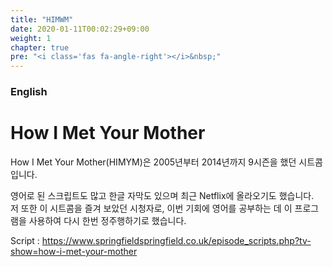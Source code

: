 ```yaml
---
title: "HIMWM"
date: 2020-01-11T00:02:29+09:00
weight: 1
chapter: true
pre: "<i class='fas fa-angle-right'></i>&nbsp;"
---
```


### English

# How I Met Your Mother

How I Met Your Mother(HIMYM)은 2005년부터 2014년까지 9시즌을 했던 시트콤입니다.

영어로 된 스크립트도 많고 한글 자막도 있으며 최근 Netflix에 올라오기도 했습니다.  
저 또한 이 시트콤을 즐겨 보았던 시청자로, 이번 기회에 영어를 공부하는 데 이 프로그램을 사용하여
다시 한번 정주행하기로 했습니다.

Script : https://www.springfieldspringfield.co.uk/episode_scripts.php?tv-show=how-i-met-your-mother
